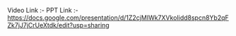 Video Link :- 
PPT Link :- https://docs.google.com/presentation/d/1Z2cjMIWk7XVkoIidd8spcn8Yb2qFZk7jJ7jCrUeXtdk/edit?usp=sharing
